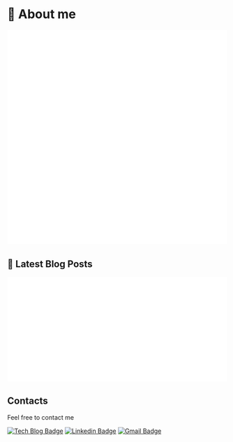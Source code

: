 # 💬 About me

![](https://github.com/jopemachine/jopemachine/blob/master/metrics/base.svg)

## 📑 Latest Blog Posts

[![](https://github.com/jopemachine/jopemachine/blob/master/metrics/rss.svg)](https://jopemachine.github.io/)

## Contacts

Feel free to contact me

[![Tech Blog Badge](http://img.shields.io/badge/-Tech%20blog-black?style=flat-square&logo=github&link=https://jopemachine.github.io/)](https://jopemachine.github.io/)
[![Linkedin Badge](https://img.shields.io/badge/-LinkedIn-blue?style=flat-square&logo=Linkedin&logoColor=white&link=https://www.linkedin.com/in/gyu-bong-lee-a1a76b197/)](https://www.linkedin.com/in/gyubong-lee-a1a76b197/)
[![Gmail Badge](https://img.shields.io/badge/Gmail-d14836?style=flat-square&logo=Gmail&logoColor=white&link=mailto:jopemachine@gmail.com)](mailto:jopemachine@gmail.com) 
